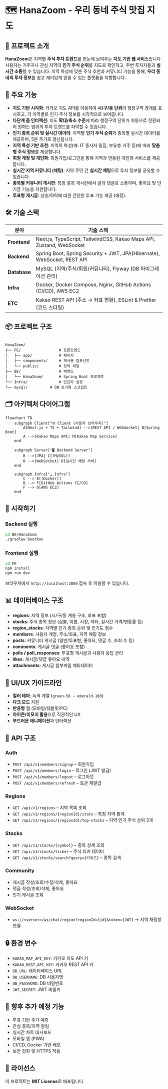 # 🗺️ HanaZoom - 우리 동네 주식 맛집 지도

## 📝 프로젝트 소개

**HanaZoom**은 지역별 **주식 투자 트렌드**를 한눈에 보여주는 **지도 기반 웹 서비스**입니다. 사용자는 거주지나 관심 지역의 **인기 주식 순위**를 지도로 확인하고, 주변 투자자들과 **실시간 소통**할 수 있습니다. 지역 특성에 맞춘 주식 추천과 커뮤니티 기능을 통해, **우리 동네의 투자 정보**를 쉽고 재미있게 얻을 수 있는 플랫폼을 지향합니다.

## 🌟 주요 기능

- **지도 기반 시각화**: 카카오 지도 API를 이용하여 **시/구/동 단위**의 행정구역 경계를 표시하고, 각 지역별로 인기 주식 정보를 시각적으로 보여줍니다.
- **다단계 줌 인터랙션**: 지도 **확대/축소 수준**에 따라 행정구역 단위가 자동으로 전환되어 원하는 범위의 투자 트렌드를 파악할 수 있습니다.
- **인기 종목 순위 및 실시간 데이터**: 지역별 **인기 주식 순위**와 종목별 실시간 데이터를 제공하며, 5분 주기로 갱신됩니다.
- **지역 특성 기반 추천**: 지역의 특성(예: IT 종사자 밀집, 부유층 거주 등)에 따라 **맞춤형 주식 정보**를 제공합니다.
- **회원 계정 및 개인화**: 회원가입/로그인을 통해 지역과 연동된 개인화 서비스를 제공합니다.
- **실시간 지역 커뮤니티 (채팅)**: 지역 주민 간 **실시간 채팅**으로 투자 정보를 공유할 수 있습니다.
- **종목별 커뮤니티 게시판**: 특정 종목 게시판에서 글과 댓글로 소통하며, 좋아요 및 인기글 기능을 지원합니다.
- **투표형 게시글**: 상승/하락에 대한 간단한 투표 기능 제공 (예정).

## 🛠 기술 스택

| 분야 | 기술 스택 |
|------|-----------|
| **Frontend** | Next.js, TypeScript, TailwindCSS, Kakao Maps API, Zustand, WebSocket |
| **Backend** | Spring Boot, Spring Security + JWT, JPA(Hibernate), WebSocket, REST API |
| **Database** | MySQL (지역/주식/회원/커뮤니티), Flyway (DB 마이그레이션 관리) |
| **Infra** | Docker, Docker Compose, Nginx, GitHub Actions (CI/CD), AWS EC2 |
| **ETC** | Kakao REST API (주소 → 좌표 변환), ESLint & Prettier (코드 스타일) |

## 📦 프로젝트 구조

```

HanaZoom/
├── FE/                 # 프론트엔드
│   ├── app/            # 페이지
│   ├── components/     # 재사용 컴포넌트
│   └── public/         # 정적 파일
├── BE/                 # 백엔드
│   └── HanaZoom/       # Spring Boot 프로젝트
└── Infra/              # 인프라 설정
└── mysql/          # DB 초기화 스크립트

````
## 🗂 아키텍처 다이어그램

```mermaid
flowchart TD
    subgraph Client["🌐 Client (사용자 브라우저)"]
        A[Next.js + TS + Tailwind] -->|REST API / WebSocket| B[Spring Boot]
        A -->|Kakao Maps API| M[Kakao Map Service]
    end

    subgraph Server["🖥 Backend Server"]
        B -->|JPA| C[(MySQL)]
        B -->|WebSocket| D[실시간 채팅 서버]
    end

    subgraph Infra["☁ Infra"]
        C --> E[(Docker)]
        B --> F[GitHub Actions CI/CD]
        F --> G[AWS EC2]
    end
```
## 🚀 시작하기

### Backend 실행
```bash
cd BE/HanaZoom
./gradlew bootRun
````

### Frontend 실행

```bash
cd FE
npm install
npm run dev
```

브라우저에서 `http://localhost:3000` 접속 후 이용할 수 있습니다.

## 📊 데이터베이스 구조

* **regions**: 지역 정보 (시/구/동 계층 구조, 좌표 포함)
* **stocks**: 주식 종목 정보 (심볼, 이름, 시장, 섹터, 실시간 가격/변동률 등)
* **region\_stocks**: 지역별 인기 종목 순위 및 인기도 점수
* **members**: 사용자 계정, 주소/좌표, 지역 매핑 정보
* **posts**: 커뮤니티 게시글 (일반/투표형, 좋아요, 댓글 수, 조회 수 등)
* **comments**: 게시글 댓글 (좋아요 포함)
* **polls / poll\_responses**: 투표형 게시글과 사용자 응답 관리
* **likes**: 게시글/댓글 좋아요 내역
* **attachments**: 게시글 첨부파일 메타데이터

## 🎨 UI/UX 가이드라인

* **컬러 테마**: 녹색 계열 (`green-50 ~ emerald-100`)
* **다크 모드** 지원
* **반응형** 웹 (모바일/태블릿/PC)
* **아이콘/이모지 활용**으로 직관적인 UX
* **부드러운 애니메이션**과 인터랙션

## 📝 API 구조

### Auth

* `POST /api/v1/members/signup` – 회원가입
* `POST /api/v1/members/login` – 로그인 (JWT 발급)
* `POST /api/v1/members/logout` – 로그아웃
* `POST /api/v1/members/refresh` – 토큰 재발급

### Regions

* `GET /api/v1/regions` – 지역 목록 조회
* `GET /api/v1/regions/{regionId}/stats` – 특정 지역 통계
* `GET /api/v1/regions/{regionId}/top-stocks` – 지역 인기 주식 상위 3개

### Stocks

* `GET /api/v1/stocks/{symbol}` – 종목 상세 조회
* `GET /api/v1/stocks/ticker` – 주식 티커 데이터
* `GET /api/v1/stocks/search?query={키워드}` – 종목 검색

### Community

* 게시글 작성/조회/수정/삭제, 좋아요
* 댓글 작성/조회/삭제, 좋아요
* 인기 게시글 조회

### WebSocket

* `ws://<server>/ws/chat/region?regionId={id}&token={JWT}`
  → 지역 채팅방 연결

## 🔒 환경 변수

* `KAKAO_MAP_API_KEY`: 카카오 지도 API 키
* `KAKAO_REST_API_KEY`: 카카오 REST API 키
* `DB_URL`: 데이터베이스 URL
* `DB_USERNAME`: DB 사용자명
* `DB_PASSWORD`: DB 비밀번호
* `JWT_SECRET`: JWT 비밀키

## 🔮 향후 추가 예정 기능

* 투표 기반 주가 예측
* 관심 종목/지역 알림
* 실시간 차트 대시보드
* 모바일 앱 (PWA)
* CI/CD, Docker 기반 배포
* 보안 강화 및 HTTPS 적용

## 📄 라이선스

이 프로젝트는 **MIT License**로 배포됩니다.

